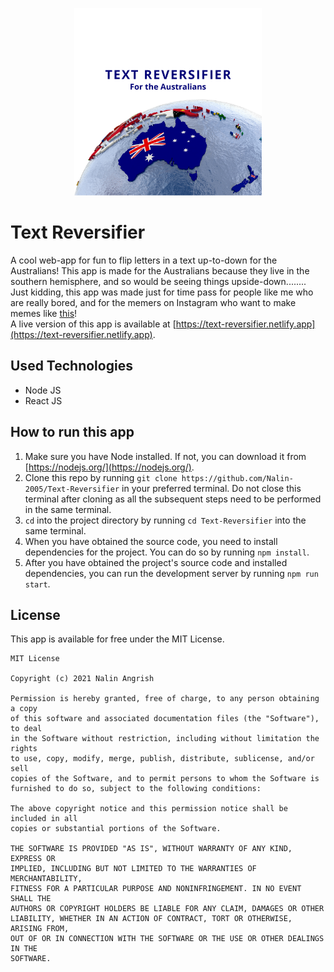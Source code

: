 <p align=center>
	<img src='https://raw.githubusercontent.com/Nalin-2005/Text-Reversifier/main/Logo.png' height=300/>
</p>  

# Text Reversifier

A cool web-app for fun to flip letters in a text up-to-down for the Australians!  This app is made for the Australians because they live in the southern hemisphere, and so would be seeing things upside-down........ Just kidding, this app was made just for time pass for people like me who are really bored, and for the memers on Instagram who want to make memes like [this](https://www.instagram.com/p/CM437ECDJQJ/)!   
A live version of this app is available at [https://text-reversifier.netlify.app](https://text-reversifier.netlify.app).  

## Used Technologies

- Node JS
- React JS

## How to run this app

1. Make sure you have Node installed. If not, you can download it from [https://nodejs.org/](https://nodejs.org/).   
2. Clone this repo by running `git clone https://github.com/Nalin-2005/Text-Reversifier` in your preferred terminal. Do not close this terminal after cloning as all the subsequent steps need to be performed in the same terminal.   
3. `cd` into the project directory by running `cd Text-Reversifier` into the same terminal.   
4. When you have obtained the source code, you need to install dependencies for the project. You can do so by running `npm install`.   
5. After you have obtained the project's source code and installed dependencies, you can run the development server by running `npm run start`.  


## License
This app is available for free under the MIT License.  
```
MIT License

Copyright (c) 2021 Nalin Angrish

Permission is hereby granted, free of charge, to any person obtaining a copy
of this software and associated documentation files (the "Software"), to deal
in the Software without restriction, including without limitation the rights
to use, copy, modify, merge, publish, distribute, sublicense, and/or sell
copies of the Software, and to permit persons to whom the Software is
furnished to do so, subject to the following conditions:

The above copyright notice and this permission notice shall be included in all
copies or substantial portions of the Software.

THE SOFTWARE IS PROVIDED "AS IS", WITHOUT WARRANTY OF ANY KIND, EXPRESS OR
IMPLIED, INCLUDING BUT NOT LIMITED TO THE WARRANTIES OF MERCHANTABILITY,
FITNESS FOR A PARTICULAR PURPOSE AND NONINFRINGEMENT. IN NO EVENT SHALL THE
AUTHORS OR COPYRIGHT HOLDERS BE LIABLE FOR ANY CLAIM, DAMAGES OR OTHER
LIABILITY, WHETHER IN AN ACTION OF CONTRACT, TORT OR OTHERWISE, ARISING FROM,
OUT OF OR IN CONNECTION WITH THE SOFTWARE OR THE USE OR OTHER DEALINGS IN THE
SOFTWARE.
```
